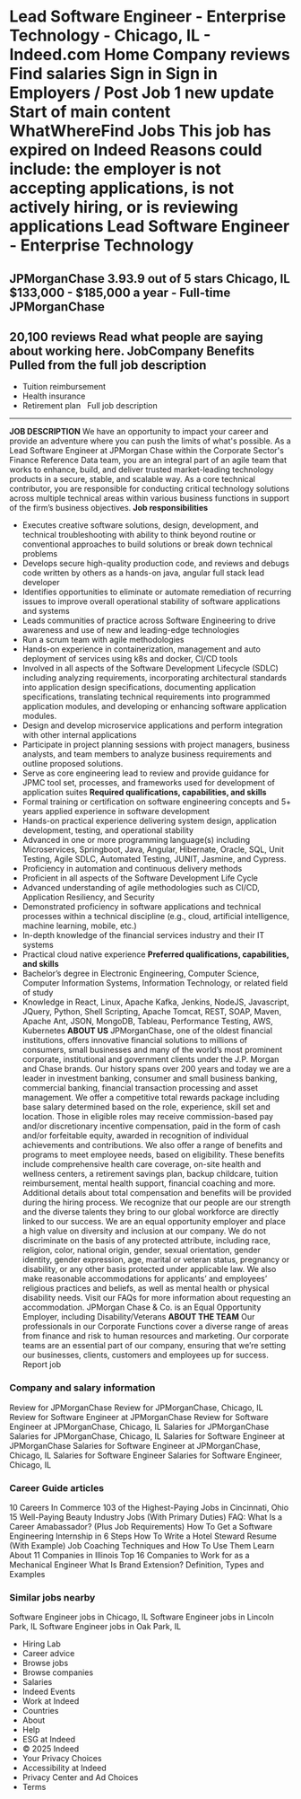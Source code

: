 Lead Software Engineer - Enterprise Technology - Chicago, IL - Indeed.com
Home
Company reviews
Find salaries
Sign in
Sign in
Employers / Post Job
1 new update
Start of main content
WhatWhereFind Jobs
This job has expired on Indeed
Reasons could include: the employer is not accepting applications, is not actively hiring, or is reviewing applications
Lead Software Engineer - Enterprise Technology
==============================================
JPMorganChase
3.93.9 out of 5 stars
Chicago, IL
$133,000 - $185,000 a year - Full-time
JPMorganChase
-------------
20,100 reviews
Read what people are saying about working here.
JobCompany
Benefits Pulled from the full job description
---------------------------------------------
* Tuition reimbursement
* Health insurance
* Retirement plan
&nbsp;
Full job description
--------------------
**JOB DESCRIPTION**
We have an opportunity to impact your career and provide an adventure where you can push the limits of what's possible.
As a Lead Software Engineer at JPMorgan Chase within the Corporate Sector's Finance Reference Data team, you are an integral part of an agile team that works to enhance, build, and deliver trusted market-leading technology products in a secure, stable, and scalable way. As a core technical contributor, you are responsible for conducting critical technology solutions across multiple technical areas within various business functions in support of the firm’s business objectives.
**Job responsibilities**
* Executes creative software solutions, design, development, and technical troubleshooting with ability to think beyond routine or conventional approaches to build solutions or break down technical problems
* Develops secure high-quality production code, and reviews and debugs code written by others as a hands-on java, angular full stack lead developer
* Identifies opportunities to eliminate or automate remediation of recurring issues to improve overall operational stability of software applications and systems
* Leads communities of practice across Software Engineering to drive awareness and use of new and leading-edge technologies
* Run a scrum team with agile methodologies
* Hands-on experience in containerization, management and auto deployment of services using k8s and docker, CI/CD tools
* Involved in all aspects of the Software Development Lifecycle (SDLC) including analyzing requirements, incorporating architectural standards into application design specifications, documenting application specifications, translating technical requirements into programmed application modules, and developing or enhancing software application modules.
* Design and develop microservice applications and perform integration with other internal applications
* Participate in project planning sessions with project managers, business analysts, and team members to analyze business requirements and outline proposed solutions.
* Serve as core engineering lead to review and provide guidance for JPMC tool set, processes, and frameworks used for development of application suites
**Required qualifications, capabilities, and skills**
* Formal training or certification on software engineering concepts and 5+ years applied experience in software development
* Hands-on practical experience delivering system design, application development, testing, and operational stability
* Advanced in one or more programming language(s) including Microservices, Springboot, Java, Angular, Hibernate, Oracle, SQL, Unit Testing, Agile SDLC, Automated Testing, JUNIT, Jasmine, and Cypress.
* Proficiency in automation and continuous delivery methods
* Proficient in all aspects of the Software Development Life Cycle
* Advanced understanding of agile methodologies such as CI/CD, Application Resiliency, and Security
* Demonstrated proficiency in software applications and technical processes within a technical discipline (e.g., cloud, artificial intelligence, machine learning, mobile, etc.)
* In-depth knowledge of the financial services industry and their IT systems
* Practical cloud native experience
**Preferred qualifications, capabilities, and skills**
* Bachelor’s degree in Electronic Engineering, Computer Science, Computer Information Systems, Information Technology, or related field of study
* Knowledge in React, Linux, Apache Kafka, Jenkins, NodeJS, Javascript, JQuery, Python, Shell Scripting, Apache Tomcat, REST, SOAP, Maven, Apache Ant, JSON, MongoDB, Tableau, Performance Testing, AWS, Kubernetes
**ABOUT US**
JPMorganChase, one of the oldest financial institutions, offers innovative financial solutions to millions of consumers, small businesses and many of the world’s most prominent corporate, institutional and government clients under the J.P. Morgan and Chase brands. Our history spans over 200 years and today we are a leader in investment banking, consumer and small business banking, commercial banking, financial transaction processing and asset management.
We offer a competitive total rewards package including base salary determined based on the role, experience, skill set and location. Those in eligible roles may receive commission-based pay and/or discretionary incentive compensation, paid in the form of cash and/or forfeitable equity, awarded in recognition of individual achievements and contributions. We also offer a range of benefits and programs to meet employee needs, based on eligibility. These benefits include comprehensive health care coverage, on-site health and wellness centers, a retirement savings plan, backup childcare, tuition reimbursement, mental health support, financial coaching and more. Additional details about total compensation and benefits will be provided during the hiring process.
We recognize that our people are our strength and the diverse talents they bring to our global workforce are directly linked to our success. We are an equal opportunity employer and place a high value on diversity and inclusion at our company. We do not discriminate on the basis of any protected attribute, including race, religion, color, national origin, gender, sexual orientation, gender identity, gender expression, age, marital or veteran status, pregnancy or disability, or any other basis protected under applicable law. We also make reasonable accommodations for applicants’ and employees’ religious practices and beliefs, as well as mental health or physical disability needs. Visit our FAQs for more information about requesting an accommodation.
JPMorgan Chase & Co. is an Equal Opportunity Employer, including Disability/Veterans
**ABOUT THE TEAM**
Our professionals in our Corporate Functions cover a diverse range of areas from finance and risk to human resources and marketing. Our corporate teams are an essential part of our company, ensuring that we’re setting our businesses, clients, customers and employees up for success.
&nbsp;
Report job
### Company and salary information
Review for JPMorganChase
Review for JPMorganChase, Chicago, IL
Review for Software Engineer at JPMorganChase
Review for Software Engineer at JPMorganChase, Chicago, IL
Salaries for JPMorganChase
Salaries for JPMorganChase, Chicago, IL
Salaries for Software Engineer at JPMorganChase
Salaries for Software Engineer at JPMorganChase, Chicago, IL
Salaries for Software Engineer
Salaries for Software Engineer, Chicago, IL
### Career Guide articles
10 Careers In Commerce
103 of the Highest-Paying Jobs in Cincinnati, Ohio
15 Well-Paying Beauty Industry Jobs (With Primary Duties)
FAQ: What Is a Career Amabassador? (Plus Job Requirements)
How To Get a Software Engineering Internship in 6 Steps
How To Write a Hotel Steward Resume (With Example)
Job Coaching Techniques and How To Use Them
Learn About 11 Companies in Illinois
Top 16 Companies to Work for as a Mechanical Engineer
What Is Brand Extension? Definition, Types and Examples
### Similar jobs nearby
Software Engineer jobs in Chicago, IL
Software Engineer jobs in Lincoln Park, IL
Software Engineer jobs in Oak Park, IL
* Hiring Lab
* Career advice
* Browse jobs
* Browse companies
* Salaries
* Indeed Events
* Work at Indeed
* Countries
* About
* Help
* ESG at Indeed
* © 2025 Indeed
* Your Privacy Choices
* Accessibility at Indeed
* Privacy Center and Ad Choices
* Terms